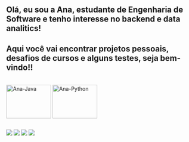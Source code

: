 ## Olá, eu sou a Ana, estudante de Engenharia de Software e tenho interesse no backend e data analitics!

## Aqui você vai encontrar projetos pessoais, desafios de cursos e alguns testes, seja bem-vindo!!

<div style="display: inline_block"><br>
  <img align="center" alt="Ana-Java" height="90" width="120" src="https://github.com/devicons/devicon/blob/master/ icons/ java/java -original-wordmark.svg">
  <img align="center" alt="Ana-Python" height="90" width="120" src="icons/python/python-original-wordmark.svg">
</div>
  
  ##
 
<div> 
  <a href="https://www.tiktok.com/@ana.gabbriella" target="_blank"><img src="https://img.shields.io/badge/TikTok-000000?style=for-the-badge&logo=tiktok&logoColor=white" target="_blank"></a>
  <a href="https://www.instagram.com/ana.gabbriella/" target="_blank"><img src="https://img.shields.io/badge/-Instagram-%23E4405F?style=for-the-badge&logo=instagram&logoColor=white" target="_blank"></a>
  <a href = "mailto:anagabrielavianna@gmail.com"><img src="https://img.shields.io/badge/-Gmail-%23333?style=for-the-badge&logo=gmail&logoColor=white" target="_blank"></a>
  <a href="https://www.linkedin.com/in/ana-gabriela-viana-mariano-809587294/" target="_blank"><img src="https://img.shields.io/badge/-LinkedIn-%230077B5?style=for-the-badge&logo=linkedin&logoColor=white" target="_blank"></a> 
  
</div>
